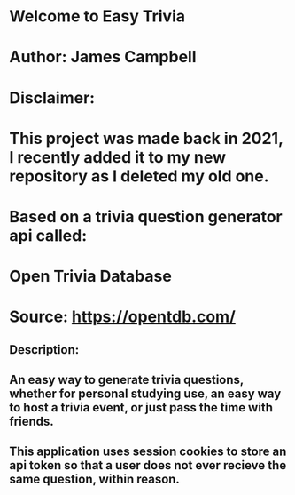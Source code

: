 # Welcome to Easy Trivia
# Author: James Campbell
# Disclaimer:
# This project was made back in 2021, I recently added it to my new repository as I deleted my old one.
# Based on a trivia question generator api called:
# Open Trivia Database
# Source: https://opentdb.com/
## Description:
## An easy way to generate trivia questions, whether for personal studying use, an easy way to host a trivia event, or just pass the time with friends. 
## This application uses session cookies to store an api token so that a user does not ever recieve the same question, within reason.

